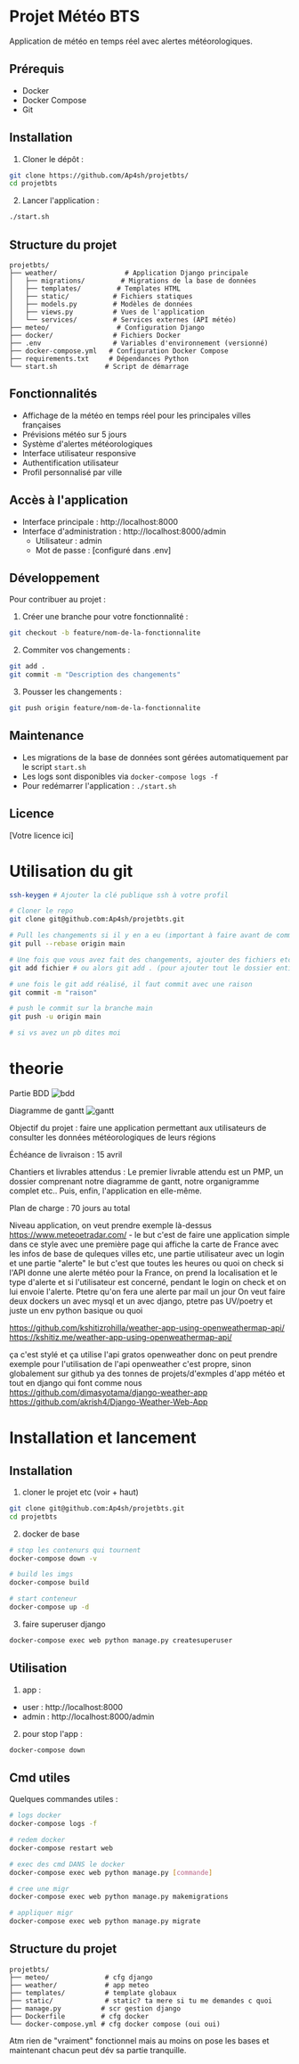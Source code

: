 # Projet Météo BTS

Application de météo en temps réel avec alertes météorologiques.

## Prérequis

- Docker
- Docker Compose
- Git

## Installation

1. Cloner le dépôt :
```bash
git clone https://github.com/Ap4sh/projetbts/
cd projetbts
```

2. Lancer l'application :
```bash
./start.sh
```

## Structure du projet

```
projetbts/
├── weather/                 # Application Django principale
│   ├── migrations/         # Migrations de la base de données
│   ├── templates/         # Templates HTML
│   ├── static/           # Fichiers statiques
│   ├── models.py         # Modèles de données
│   ├── views.py          # Vues de l'application
│   └── services/         # Services externes (API météo)
├── meteo/                 # Configuration Django
├── docker/               # Fichiers Docker
├── .env                  # Variables d'environnement (versionné)
├── docker-compose.yml   # Configuration Docker Compose
├── requirements.txt     # Dépendances Python
└── start.sh            # Script de démarrage
```

## Fonctionnalités

- Affichage de la météo en temps réel pour les principales villes françaises
- Prévisions météo sur 5 jours
- Système d'alertes météorologiques
- Interface utilisateur responsive
- Authentification utilisateur
- Profil personnalisé par ville

## Accès à l'application

- Interface principale : http://localhost:8000
- Interface d'administration : http://localhost:8000/admin
  - Utilisateur : admin
  - Mot de passe : [configuré dans .env]

## Développement

Pour contribuer au projet :

1. Créer une branche pour votre fonctionnalité :
```bash
git checkout -b feature/nom-de-la-fonctionnalite
```

2. Commiter vos changements :
```bash
git add .
git commit -m "Description des changements"
```

3. Pousser les changements :
```bash
git push origin feature/nom-de-la-fonctionnalite
```

## Maintenance

- Les migrations de la base de données sont gérées automatiquement par le script `start.sh`
- Les logs sont disponibles via `docker-compose logs -f`
- Pour redémarrer l'application : `./start.sh`

## Licence

[Votre licence ici]

# Utilisation du git

```bash
ssh-keygen # Ajouter la clé publique ssh à votre profil

# Cloner le repo
git clone git@github.com:Ap4sh/projetbts.git

# Pull les changements si il y en a eu (important à faire avant de commencer à dév ou push ou quoi)
git pull --rebase origin main

# Une fois que vous avez fait des changements, ajouter des fichiers etc vous pouvez faire:
git add fichier # ou alors git add . (pour ajouter tout le dossier entier)

# une fois le git add réalisé, il faut commit avec une raison
git commit -m "raison"

# push le commit sur la branche main
git push -u origin main

# si vs avez un pb dites moi
```

# theorie

Partie BDD
![bdd](https://i.imgur.com/5lS7Yyw.png)

Diagramme de gantt
![gantt](https://i.imgur.com/eJyT9hq.png)


Objectif du projet : faire une application permettant aux utilisateurs de consulter les données météorologiques de leurs régions

Échéance de livraison : 15 avril

Chantiers et livrables attendus : Le premier livrable attendu est un PMP, un dossier comprenant notre diagramme de gantt, notre organigramme complet etc.. Puis, enfin, l'application en elle-même.

Plan de charge : 70 jours au total 



Niveau application, on veut prendre exemple là-dessus https://www.meteoetradar.com/ - le but c'est de faire une application simple dans ce style avec une première page qui affiche la carte de France avec les infos de base de quleques villes etc, une partie utilisateur avec un login et une partie "alerte" le but c'est que toutes les heures ou quoi on check si l'API donne une alerte météo pour la France, on prend la localisation et le type d'alerte et si l'utilisateur est concerné, pendant le login on check et on lui envoie l'alerte. Ptetre qu'on fera une alerte par mail un jour
On veut faire deux dockers un avec mysql et un avec django, ptetre pas UV/poetry et juste un env python basique ou quoi

https://github.com/kshitizrohilla/weather-app-using-openweathermap-api/
https://kshitiz.me/weather-app-using-openweathermap-api/

ça c'est stylé et ça utilise l'api gratos openweather donc on peut prendre exemple pour l'utilisation de l'api openweather c'est propre, sinon globalement sur github ya des tonnes de projets/d'exmples d'app météo et tout en django qui font comme nous
https://github.com/dimasyotama/django-weather-app
https://github.com/akrish4/Django-Weather-Web-App

# Installation et lancement

## Installation

1. cloner le projet etc (voir + haut)
```bash
git clone git@github.com:Ap4sh/projetbts.git
cd projetbts
```

2. docker de base
```bash
# stop les contenurs qui tournent
docker-compose down -v

# build les imgs
docker-compose build

# start conteneur
docker-compose up -d
```

3. faire superuser django
```bash
docker-compose exec web python manage.py createsuperuser
```

## Utilisation

1. app :
- user : http://localhost:8000
- admin : http://localhost:8000/admin

2. pour stop l'app :
```bash
docker-compose down
```

## Cmd utiles

Quelques commandes utiles :

```bash
# logs docker
docker-compose logs -f

# redem docker
docker-compose restart web

# exec des cmd DANS le docker
docker-compose exec web python manage.py [commande]

# cree une migr
docker-compose exec web python manage.py makemigrations

# appliquer migr
docker-compose exec web python manage.py migrate
```

## Structure du projet
```
projetbts/
├── meteo/              # cfg django
├── weather/            # app meteo
├── templates/          # template globaux
├── static/             # static? ta mere si tu me demandes c quoi
├── manage.py          # scr gestion django
├── Dockerfile         # cfg docker
└── docker-compose.yml # cfg docker compose (oui oui)
```

Atm rien de "vraiment" fonctionnel mais au moins on pose les bases et maintenant chacun peut dév sa partie tranquille.

